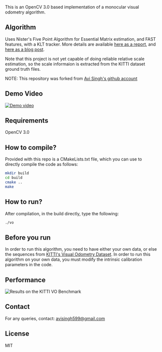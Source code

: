 This is an OpenCV 3.0 based implementation of a monocular visual odometry algorithm.

## Algorithm
Uses Nister's Five Point Algorithm for Essential Matrix estimation, and FAST features, with a KLT tracker.
More details are available [here as a report](http://avisingh599.github.io/assets/ugp2-report.pdf), and
[here as a blog post](http://avisingh599.github.io/vision/monocular-vo/). 

Note that this project is not yet capable of doing reliable relative scale estimation, 
so the scale informaion is extracted from the KITTI dataset ground truth files.

NOTE: This repository was forked from [Avi Singh's github account](http://avisingh599.github.io)

## Demo Video

[![Demo video](https://j.gifs.com/lx1OD5.gif)](https://www.youtube.com/watch?v=jWXA3S96BgM)


## Requirements
OpenCV 3.0

## How to compile?
Provided with this repo is a CMakeLists.txt file, which you can use to directly compile the code as follows:
```bash
mkdir build
cd build
cmake ..
make
```

## How to run? 
After compilation, in the build directly, type the following:
```bash
./vo
```
## Before you run
In order to run this algorithm, you need to have either your own data, 
or else the sequences from [KITTI's Visual Odometry Dataset](http://www.cvlibs.net/datasets/kitti/eval_odometry.php).
In order to run this algorithm on your own data, you must modify the intrinsic calibration parameters in the code.

## Performance
![Results on the KITTI VO Benchmark](http://avisingh599.github.io/images/visodo/2K.png)

## Contact
For any queries, contact: avisingh599@gmail.com

## License
MIT
